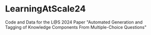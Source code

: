 # LearningAtScale24
Code and Data for the L@S 2024 Paper "Automated Generation and Tagging of Knowledge Components From Multiple-Choice Questions"
